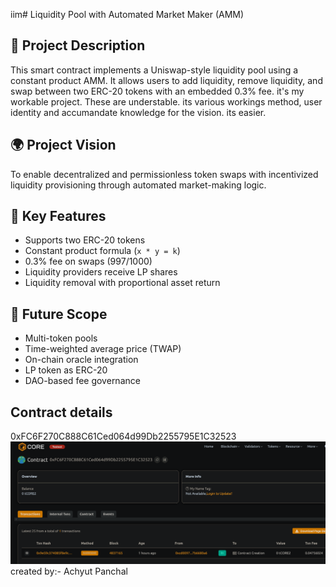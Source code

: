 iim# Liquidity Pool with Automated Market Maker (AMM)

## 📖 Project Description

This smart contract implements a Uniswap-style liquidity pool using a constant product AMM. It allows users to add liquidity, remove liquidity, and swap between two ERC-20 tokens with an embedded 0.3% fee. it's my workable project. These are understable. its various workings method, user identity and accumandate knowledge for the vision. its easier.

## 🌍 Project Vision

To enable decentralized and permissionless token swaps with incentivized liquidity provisioning through automated market-making logic.

## 🔑 Key Features

- Supports two ERC-20 tokens
- Constant product formula (`x * y = k`)
- 0.3% fee on swaps (997/1000)
- Liquidity providers receive LP shares
- Liquidity removal with proportional asset return

## 🚀 Future Scope

- Multi-token pools
- Time-weighted average price (TWAP)
- On-chain oracle integration
- LP token as ERC-20
- DAO-based fee governance

## Contract details
0xFC6F270C888C61Ced064d99Db2255795E1C32523![alt text](image.png)
created by:- Achyut Panchal 
